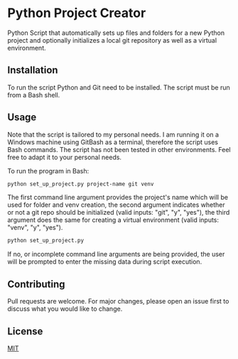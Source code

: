 # Python Project Creator

Python Script that automatically sets up files and folders for a new Python project and optionally initializes a local git repository as well as a virtual environment.


## Installation

To run the script Python and Git need to be installed. The script must be run from a Bash shell.


## Usage

Note that the script is tailored to my personal needs.
I am running it on a Windows machine using GitBash as a terminal, therefore the script uses Bash commands. The script has not been tested in other environments. 
Feel free to adapt it to your personal needs.

To run the program in Bash:
```bash
python set_up_project.py project-name git venv
```

The first command line argument provides the project's name which will be used for folder and venv creation, the second argument indicates whether or not a git repo should be initialized (valid inputs: "git", "y", "yes"), the third argument does the same for creating a virtual environment (valid inputs: "venv", "y", "yes").

```bash
python set_up_project.py
```

If no, or incomplete command line arguments are being provided, the user will be prompted to enter the missing data during script execution.


## Contributing

Pull requests are welcome. For major changes, please open an issue first
to discuss what you would like to change.


## License

[MIT](https://choosealicense.com/licenses/mit/)